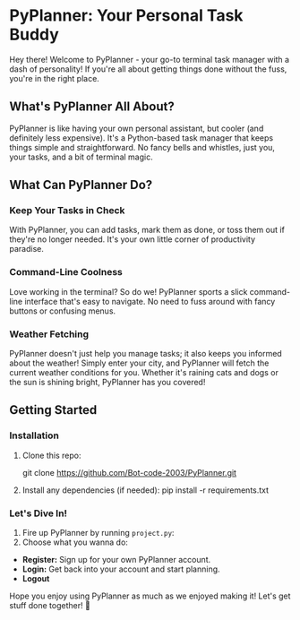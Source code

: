 # PyPlanner: Your Personal Task Buddy

Hey there! Welcome to PyPlanner - your go-to terminal task manager with a dash of personality! If you're all about getting things done without the fuss, you're in the right place.

## What's PyPlanner All About?

PyPlanner is like having your own personal assistant, but cooler (and definitely less expensive). It's a Python-based task manager that keeps things simple and straightforward. No fancy bells and whistles, just you, your tasks, and a bit of terminal magic.

## What Can PyPlanner Do?

### Keep Your Tasks in Check

With PyPlanner, you can add tasks, mark them as done, or toss them out if they're no longer needed. It's your own little corner of productivity paradise.

### Command-Line Coolness

Love working in the terminal? So do we! PyPlanner sports a slick command-line interface that's easy to navigate. No need to fuss around with fancy buttons or confusing menus.

### Weather Fetching

PyPlanner doesn't just help you manage tasks; it also keeps you informed about the weather! Simply enter your city, and PyPlanner will fetch the current weather conditions for you. Whether it's raining cats and dogs or the sun is shining bright, PyPlanner has you covered!

## Getting Started

### Installation

1. Clone this repo:

   git clone https://github.com/Bot-code-2003/PyPlanner.git

2. Install any dependencies (if needed):
   pip install -r requirements.txt

### Let's Dive In!

1. Fire up PyPlanner by running `project.py`:
2. Choose what you wanna do:

- **Register:** Sign up for your own PyPlanner account.
- **Login:** Get back into your account and start planning.
- **Logout**

Hope you enjoy using PyPlanner as much as we enjoyed making it! Let's get stuff done together! 🚀
